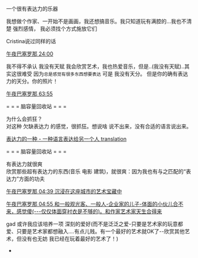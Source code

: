 
一个很有表达力的乐器


我想做个作家、一开始不是画画，我还想搞音乐。我只知道玩有满腔的...我也不清楚 强烈感情，
我必须找个方式施放它们

Cristina说过同样的话

[午夜巴塞罗那 24:00](http://www.bilibili.com/video/av2065903)



我不得不承认 我没有天赋 我会欣赏艺术，我也热爱音乐，但是..(我没有天赋)..其实这很难受 因为`总是感觉有很多东西想要表达` 可是 我没有天分。
但是你的确有表达力的天分。你的照片！

[午夜巴塞罗那 63:55](http://www.bilibili.com/video/av2065903/)


= = = 脑容量回收站 = = =

为什么会抓狂？<br>
对这种 欠缺表达力 的感觉，很抓狂。想说啥 说不出来，没有合适的语言说出来。


[表达力的一种 - 一种语言表达给另一个人 translation](https://github.com/7900ms/000nottheater_deserted_forfindingmore/blob/master/tech-translation/README.md)

= = = 脑容量回收站 = = =

有表达力就很爽<br>
欣赏那些超有表达力的东西(音乐 电影 建筑)，就很爽：因为我也有与之匹配的“表达力”方面的功夫

[午夜巴塞罗那 04:39 沉浸在这座城市的艺术宝藏中](www.bilibili.com/video/av2065903/)

[午夜巴塞罗那 04:55 和一般观光客、一般人-企业家的儿子-体面的小伙儿合不来，感觉傻(---仅仅体面穿衬衣是不够的)。和作家艺术家天生合得来](www.bilibili.com/video/av2065903/)

gad 或许我应该培养一项 深刻的爱好(而不是泛泛之爱-只要是艺术家的玩意都爱、只要是艺术家都想融入....有点儿贱。有一个最好的艺术就OK了--欣赏其他艺术，但没有也无妨 我已经在玩着最好的艺术了！)


-
